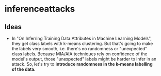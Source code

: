 # inferenceattacks

## Ideas
- In "On Inferring Training Data Attributes in Machine Learning Models", they get class labels with k-means clustering. But that's going to make the labels very smooth, i.e. there's no randomness or "unexpected" class labels. Because MIA/AIA techniques rely on confidence of the model's output, those "unexpected" labels might be harder to infer in an attack. So, let's try to **introduce randomness in the k-means labelling of the data**.
